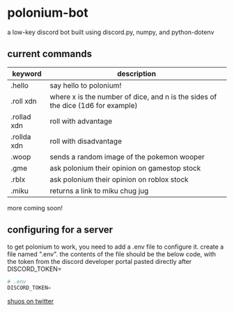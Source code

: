 # polonium-bot
a low-key discord bot built using discord.py, numpy, and python-dotenv

## current commands
keyword | description
--------|---------
.hello | say hello to polonium!
.roll xdn | where x is the number of dice, and n is the sides of the dice (1d6 for example)
.rollad xdn | roll with advantage
.rollda xdn | roll with disadvantage
.woop | sends a random image of the pokemon wooper
.gme | ask polonium their opinion on gamestop stock
.rblx | ask polonium their opinion on roblox stock
.miku | returns a link to miku chug jug

more coming soon!

## configuring for a server
to get polonium to work, you need to add a .env file to configure it. create a file named ".env". the contents of the file should be the below code, with the token from the discord developer portal pasted directly after DISCORD_TOKEN=
```python
# .env
DISCORD_TOKEN=
```
[shuos on twitter](https://twitter.com/home)
